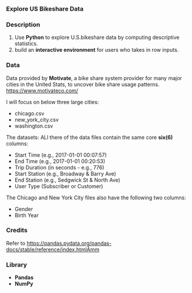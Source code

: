 ### Explore US Bikeshare Data

### Description
1. Use **Python** to explore U.S.bikeshare data by computing descriptive statistics. 
2. build an **interactive environment** for users who takes in row inputs. 

### Data
Data provided by **Motivate**, a bike share system provider for many major cities in the United Stats, to uncover bike share usage patterns. https://www.motivateco.com/

I will focus on below three large cities:
* chicago.csv
* new_york_city.csv
* washington.csv

The datasets:
ALl there of the data files contain the same core **six(6)** columns:
* Start Time (e.g., 2017-01-01 00:07:57)
* End Time (e.g., 2017-01-01 00:20:53)
* Trip Duration (in seconds - e.g., 776)
* Start Station (e.g., Broadway & Barry Ave)
* End Station (e.g., Sedgwick St & North Ave)
* User Type (Subscriber or Customer)

The Chicago and New York City files also have the following two columns:
* Gender
* Birth Year

### Credits
Refer to https://pandas.pydata.org/pandas-docs/stable/reference/index.htmlÂmm

### Library
* **Pandas**
* **NumPy**
